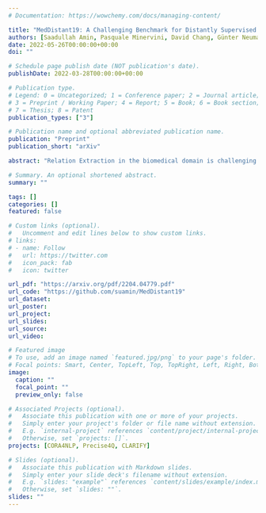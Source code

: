 ```yaml
---
# Documentation: https://wowchemy.com/docs/managing-content/

title: "MedDistant19: A Challenging Benchmark for Distantly Supervised Biomedical Relation Extraction"
authors: [Saadullah Amin, Pasquale Minervini, David Chang, Günter Neumann, Pontus Stenetorp]
date: 2022-05-26T00:00:00+00:00
doi: ""

# Schedule page publish date (NOT publication's date).
publishDate: 2022-03-28T00:00:00+00:00

# Publication type.
# Legend: 0 = Uncategorized; 1 = Conference paper; 2 = Journal article;
# 3 = Preprint / Working Paper; 4 = Report; 5 = Book; 6 = Book section;
# 7 = Thesis; 8 = Patent
publication_types: ["3"]

# Publication name and optional abbreviated publication name.
publication: "Preprint"
publication_short: "arXiv"

abstract: "Relation Extraction in the biomedical domain is challenging due to the lack of labeled data and high annotation costs, needing domain experts. Distant supervision is commonly used as a way to tackle the scarcity of annotated data by automatically pairing knowledge graph relationships with raw texts. Distantly Supervised Biomedical Relation Extraction (Bio-DSRE) models can seemingly produce very accurate results in several benchmarks. However, given the challenging nature of the task, we set out to investigate the validity of such impressive results. We probed the datasets used by Amin et al. (2020) and Hogan et al. (2021) and found a significant overlap between training and evaluation relationships that, once resolved, reduced the accuracy of the models by up to 71%. Furthermore, we noticed several inconsistencies with the data construction process, such as creating negative samples and improper handling of redundant relationships. We mitigate these issues and present MedDistant19, a new benchmark dataset obtained by aligning the MEDLINE abstracts with the widely used SNOMED Clinical Terms (SNOMED CT) knowledge base. We experimented with several state-of-the-art models achieving an AUC of 55.4% and 49.8% at sentence- and bag-level, showing that there is still plenty of room for improvement."

# Summary. An optional shortened abstract.
summary: ""

tags: []
categories: []
featured: false

# Custom links (optional).
#   Uncomment and edit lines below to show custom links.
# links:
# - name: Follow
#   url: https://twitter.com
#   icon_pack: fab
#   icon: twitter

url_pdf: "https://arxiv.org/pdf/2204.04779.pdf"
url_code: "https://github.com/suamin/MedDistant19"
url_dataset:
url_poster:
url_project:
url_slides:
url_source:
url_video:

# Featured image
# To use, add an image named `featured.jpg/png` to your page's folder. 
# Focal points: Smart, Center, TopLeft, Top, TopRight, Left, Right, BottomLeft, Bottom, BottomRight.
image:
  caption: ""
  focal_point: ""
  preview_only: false

# Associated Projects (optional).
#   Associate this publication with one or more of your projects.
#   Simply enter your project's folder or file name without extension.
#   E.g. `internal-project` references `content/project/internal-project/index.md`.
#   Otherwise, set `projects: []`.
projects: [CORA4NLP, Precise4Q, CLARIFY]

# Slides (optional).
#   Associate this publication with Markdown slides.
#   Simply enter your slide deck's filename without extension.
#   E.g. `slides: "example"` references `content/slides/example/index.md`.
#   Otherwise, set `slides: ""`.
slides: ""
---
```

